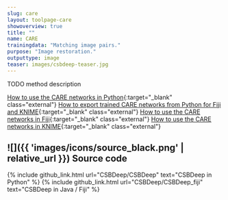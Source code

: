```yaml
---
slug: care
layout: toolpage-care
showoverview: true
title: ""
name: CARE
trainingdata: "Matching image pairs."
purpose: "Image restoration."
outputtype: image
teaser: images/csbdeep-teaser.jpg
---
```


TODO method description

[How to use the CARE networks in Python](https://csbdeep.bioimagecomputing.com/doc/){:target="_blank" class="external"}
[How to export trained CARE networks from Python for Fiji and KNIME](){:target="_blank" class="external"}
[How to use the CARE networks in Fiji](https://github.com/CSBDeep/CSBDeep_website/wiki/CSBDeep-in-Fiji){:target="_blank" class="external"}
[How to use the CARE networks in KNIME](https://github.com/CSBDeep/CSBDeep_website/wiki/CSBDeep-in-KNIME){:target="_blank" class="external"}

## ![]({{ 'images/icons/source_black.png' | relative_url }}) Source code 

{% include github_link.html url="CSBDeep/CSBDeep" text="CSBDeep in Python" %}
{% include github_link.html url="CSBDeep/CSBDeep_fiji" text="CSBDeep in Java / Fiji" %}
